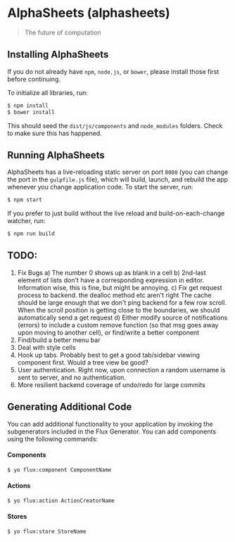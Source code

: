 
# AlphaSheets (alphasheets)

> The future of computation


## Installing AlphaSheets

If you do not already have `npm`, `node.js`, or `bower`, please install those first before continuing.

To initialize all libraries, run:

```bash
$ npm install
$ bower install
```

This should seed the `dist/js/components` and `node_modules` folders. Check to make sure this has happened.


## Running AlphaSheets

AlphaSheets has a live-reloading static server on port `8080` (you can change the port in the `gulpfile.js` file), which will build, launch, and rebuild the app whenever you change application code. To start the server, run:

```bash
$ npm start
```

If you prefer to just build without the live reload and build-on-each-change watcher, run:

```bash
$ npm run build
```

## TODO:
1) Fix Bugs
	a) The number 0 shows up as blank in a cell
	b) 2nd-last element of lists don't have a corresponding expression in editor. Information wise, this is fine, but might be annoying. 
	c) Fix get request process to backend. the dealloc method etc aren't right
		The cache should be large enough that we don't ping backend for a few row scroll. When the scroll position is getting close to the 
		boundaries, we should automatically send a get request
	d) Either modify source of notifications (errors) to include a custom remove function (so that msg goes away upon moving to another cell), or find/write a better component
2) Find/build a better menu bar
3) Deal with style cells
4) Hook up tabs. Probably best to get a good tab/sidebar viewing component first. Would a tree view be good? 
5) User authentication. Right now, upon connection a random username is sent to server, and no authentication. 
6) More resilient backend coverage of undo/redo for large commits 



## Generating Additional Code

You can add additional functionality to your application by invoking the subgenerators included in the Flux Generator. You can add components using the following commands:

#### Components
```bash
$ yo flux:component ComponentName
```

#### Actions
```bash
$ yo flux:action ActionCreatorName
```

#### Stores
```bash
$ yo flux:store StoreName
```
